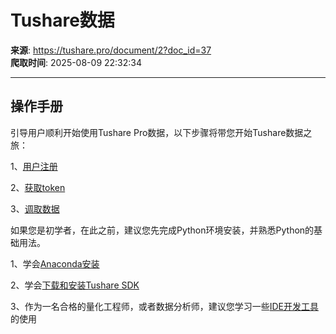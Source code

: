 # Tushare数据

**来源**: https://tushare.pro/document/2?doc_id=37  
**爬取时间**: 2025-08-09 22:32:34

---

## 操作手册

引导用户顺利开始使用Tushare Pro数据，以下步骤将带您开始Tushare数据之旅：

1、[用户注册](https://tushare.pro/document/1?doc_id=38)

2、[获取token](https://tushare.pro/document/1?doc_id=39)

3、[调取数据](https://tushare.pro/document/1?doc_id=40)

如果您是初学者，在此之前，建议您先完成Python环境安装，并熟悉Python的基础用法。

1、学会[Anaconda安装](https://tushare.pro/document/1?doc_id=29)

2、学会[下载和安装Tushare SDK](https://tushare.pro/document/1?doc_id=7)

3、作为一名合格的量化工程师，或者数据分析师，建议您学习一些[IDE开发工具](https://tushare.pro/document/1?doc_id=42)的使用
